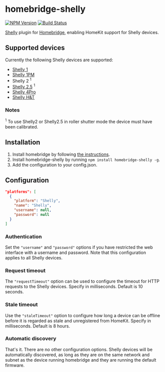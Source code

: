 # homebridge-shelly
[![NPM Version](https://img.shields.io/npm/v/homebridge-shelly.svg)](https://www.npmjs.com/package/homebridge-shelly)
[![Build Status](https://travis-ci.org/alexryd/homebridge-shelly.svg?branch=master)](https://travis-ci.org/alexryd/homebridge-shelly)

[Shelly](https://shelly.cloud) plugin for [Homebridge](https://homebridge.io),
enabling HomeKit support for Shelly devices.

## Supported devices
Currently the following Shelly devices are supported:
* [Shelly 1](https://shelly.cloud/shelly1-open-source/)
* [Shelly 1PM](https://shelly.cloud/shelly-1pm-wifi-smart-relay-home-automation/)
* Shelly 2 <sup>1</sup>
* [Shelly 2.5](https://shelly.cloud/shelly-25-wifi-smart-relay-roller-shutter-home-automation/) <sup>1</sup>
* [Shelly 4Pro](https://shelly.cloud/shelly-4-pro/)
* [Shelly H&T](https://shelly.cloud/shelly-humidity-and-temperature/)

### Notes
<sup>1</sup> To use Shelly2 or Shelly2.5 in roller shutter mode the device must
have been calibrated.

## Installation
1. Install homebridge by following
   [the instructions](https://www.npmjs.com/package/homebridge#installation).
2. Install homebridge-shelly by running `npm install homebridge-shelly -g`.
3. Add the configuration to your config.json.

## Configuration
```json
"platforms": [
  {
    "platform": "Shelly",
    "name": "Shelly",
    "username": null,
    "password": null
  }
]
```

### Authentication
Set the `"username"` and `"password"` options if you have restricted the web
interface with a username and password. Note that this configuration applies
to all Shelly devices.

### Request timeout
The `"requestTimeout"` option can be used to configure the timeout for HTTP
requests to the Shelly devices. Specify in milliseconds. Default is 10 seconds.

### Stale timeout
Use the `"staleTimeout"` option to configure how long a device can be offline
before it is regarded as stale and unregistered from HomeKit. Specify in
milliseconds. Default is 8 hours.

### Automatic discovery
That's it. There are no other configuration options. Shelly devices will be
automatically discovered, as long as they are on the same network and subnet as
the device running homebridge and they are running the default firmware.
